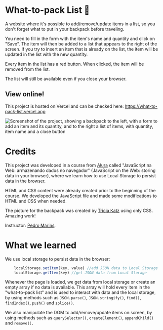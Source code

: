 # What-to-pack List 🎒
A website where it's possible to add/remove/update items in a list, so you don't forget what to put in your backpack before traveling.

You need to fill in the form with the item's name and quantity and click on "Save". The item will then be added to a list that appears to the right of the screen. If you try to insert an item that is already on the list, the item will be updated in the list with the new quantity. 

Every item in the list has a red button. When clicked, the item will be removed from the list.

The list will still be available even if you close your browser.

## View online!
This project is hosted on Vercel and can be checked here: https://what-to-pack-list.vercel.app

![Screenshot of the project, showing a backpack to the left, with a form to add an item and its quantity, and to the right a list of items, with quantity, item name and a close button](https://user-images.githubusercontent.com/19349339/188967673-4a9972c4-f14b-4fdf-935b-7f6cdfa1f25d.png)

# Credits

This project was developed in a course from [Alura](https://www.alura.com.br) called "JavaScript na Web: armazenando dados no navegador" (JavaScript on the Web: storing data in your browser), where we learn how to use Local Storage to persist data in the browser.

HTML and CSS content were already created prior to the beginning of the course. We developed the JavaScript file and made some modifications to HTML and CSS when needed.

The picture for the backpack was created by [Tricia Katz](https://codepen.io/triciaakatz/details/LbWVPj) using only CSS. Amazing work! 

Instructor: [Pedro Marins](https://github.com/pedromarins).

# What we learned
We use local storage to persist data in the browser:

```javascript
    localStorage.setItem(key, value) //add JSON data to Local Storage
    localStorage.getItem(key) //get JSON data from Local Storage
``` 
Whenever the page is loaded, we get data from local storage or create an empty array if no data is available. This array will hold every item in the "what-to-pack list" and is used to interact with data and the local storage, by using methods such as `JSON.parse()`, `JSON.stringify()`, `find()`, `findIndex()`, `push()` and `splice()`.

We also manipulate the DOM to add/remove/update items on screen, by using methods such as `querySelector()`, `createElement()`, `appendChild()` and `remove()`.
